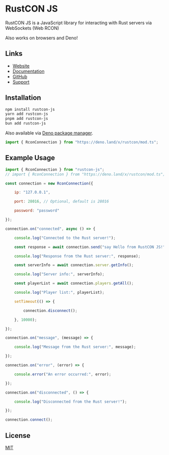 # RustCON JS

RustCON JS is a JavaScript library for interacting with Rust servers via WebSockets (Web RCON)

Also works on browsers and Deno!

## Links

- [Website](https://rustcon.xyz)
- [Documentation](https://rustcon.xyz/developers)
- [GitHub](https://github.rustcon.xyz/)
- [Support](https://support.rustcon.xyz/)

## Installation

```bash
npm install rustcon-js
yarn add rustcon-js
pnpm add rustcon-js
bun add rustcon-js
```

Also available via [Deno package manager](https://deno.land/x/rustcon).

```typescript
import { RconConnection } from "https://deno.land/x/rustcon/mod.ts";
```

## Example Usage

```js
import { RconConnection } from "rustcon-js";
// import { RconConnection } from "https://deno.land/x/rustcon/mod.ts";

const connection = new RconConnection({

    ip: "127.0.0.1",

    port: 28016, // Optional, default is 28016

    password: "password"

});

connection.on("connected", async () => {

    console.log("Connected to the Rust server!");

    const response = await connection.send("say Hello from RustCON JS!");

    console.log("Response from the Rust server:", response);

    const serverInfo = await connection.server.getInfo();

    console.log("Server info:", serverInfo);

    const playerList = await connection.players.getAll();

    console.log("Player list:", playerList);    

    setTimeout(() => {

        connection.disconnect();

    }, 10000);

});

connection.on("message", (message) => {

    console.log("Message from the Rust server:", message);

});

connection.on("error", (error) => {

    console.error("An error occurred:", error);

});

connection.on("disconnected", () => {

    console.log("Disconnected from the Rust server!");

});

connection.connect();
```

## License

[MIT](/LICENSE)
